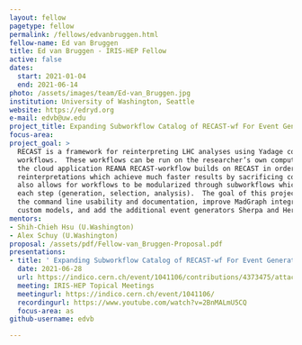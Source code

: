 ```yaml
---
layout: fellow
pagetype: fellow
permalink: /fellows/edvanbruggen.html
fellow-name: Ed van Bruggen
title: Ed van Bruggen - IRIS-HEP Fellow
active: false
dates:
  start: 2021-01-04
  end: 2021-06-14
photo: /assets/images/team/Ed-van_Bruggen.jpg
institution: University of Washington, Seattle
website: https://edryd.org
e-mail: edvb@uw.edu
project_title: Expanding Subworkflow Catalog of RECAST-wf For Event Generators
focus-area:
project_goal: >
  RECAST is a framework for reinterpreting LHC analyses using Yadage computational
  workflows.  These workflows can be run on the researcher’s own computer or through
  the cloud application REANA RECAST-workflow builds on RECAST in order to run truth-level
  reinterpretations which achieve much faster results by sacrificing complexity.  It
  also allows for workflows to be modularized through subworkflows which encapsulate
  each step (generation, selection, analysis).  The goal of this project is to improve
  the command line usability and documentation, improve MadGraph integration to support
  custom models, and add the additional event generators Sherpa and Herwig.
mentors:
- Shih-Chieh Hsu (U.Washington)
- Alex Schuy (U.Washington)
proposal: /assets/pdf/Fellow-van_Bruggen-Proposal.pdf
presentations:
- title: ' Expanding Subworkflow Catalog of RECAST-wf For Event Generators'
  date: 2021-06-28
  url: https://indico.cern.ch/event/1041106/contributions/4373475/attachments/2272532/3859777/RECAST%20IRIS-HEP.pdf
  meeting: IRIS-HEP Topical Meetings
  meetingurl: https://indico.cern.ch/event/1041106/
  recordingurl: https://www.youtube.com/watch?v=2BnMALmU5CQ
  focus-area: as
github-username: edvb

---
```

